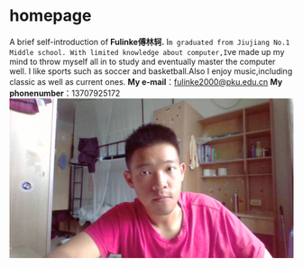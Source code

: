 # homepage
A brief self-introduction of **Fulinke傅林轲.**
  I`m graduated from Jiujiang No.1 Middle school. With limited knowledge about computer,I`ve made up my mind to throw myself all in to study and eventually master the computer well. I like sports such as soccer and basketball.Also I enjoy music,including classic as well as current ones.
**My e-mail**：fulinke2000@pku.edu.cn
**My phonenumber**：13707925172
![images](https://github.com/fulinke/homepage/blob/master/WIN_20180919_14_05_58_Pro.jpg)
